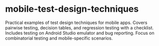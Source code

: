# mobile-test-design-techniques
Practical examples of test design techniques for mobile apps. Covers pairwise testing, decision tables, and regression testing with a checklist. Includes testing on Android Studio emulator and bug reporting. Focus on combinatorial testing and mobile-specific scenarios.
